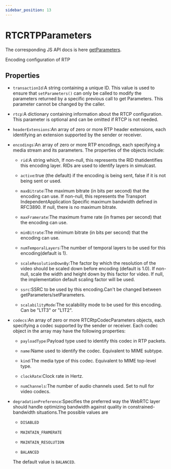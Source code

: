 ```yaml
---
sidebar_position: 13
---
```


# RTCRTPParameters

The corresponding JS API docs is here [getParameters](https://developer.mozilla.org/en-US/docs/Web/API/RTCRtpSender/getParameters).

Encoding configuration of RTP

## Properties

- `transactionId`:A string containing a unique ID. This value is used to ensure that `setParameters()` can only be called to modify the parameters returned by a specific previous call to get Parameters. This parameter cannot be changed by the caller.

- `rtcp`:A dictionary containing information about the RTCP configuration. This parameter is optional and can be omitted if RTCP is not needed.

- `headerExtensions`:An array of zero or more RTP header extensions, each identifying an extension supported by the sender or receiver.

- `encodings`:An array of zero or more RTP encodings, each specifying a media stream and its parameters.
The properties of the objects include:

  - `rid`:A string which, If non-null, this represents the RID thatidentifies this encoding layer.
  RIDs are used to identify layers in simulcast.

  - `active`:true (the default) if the encoding is being sent, false if it is not being sent or used.

  - `maxBitrate`:The maximum bitrate (in bits per second) that the encoding can use.
                 If non-null, this represents the Transport IndependentApplication
  Specific maximum bandwidth defined in RFC3890. If null, there is no
maximum bitrate.

  - `maxFramerate`:The maximum frame rate (in frames per second) that the encoding can use.

  - `minBitrate`:The minimum bitrate (in bits per second) that the encoding can use.

  - `numTemporalLayers`:The number of temporal layers to be used for this encoding(default is 1).
  
  - `scaleResolutionDownBy`:The factor by which the resolution of the video should be scaled down before encoding (default is 1.0).
  If non-null, scale the width and height down by this factor for video. If null, the implementation default scaling factor will be used.

  - `ssrc`:SSRC to be used by this encoding.Can't be changed between getParameters/setParameters.
  
  - `scalabilityMode`:The scalability mode to be used for this encoding. Can be "L1T3" or "L1T2".

- `codecs`:An array of zero or more RTCRtpCodecParameters objects, each specifying a codec supported by the sender or receiver.
Each codec object in the array may have the following properties:

  - `payloadType`:Payload type used to identify this codec in RTP packets.

  - `name`:Name used to identify the codec. Equivalent to MIME subtype.

  - `kind`:The media type of this codec. Equivalent to MIME top-level type.

  - `clockRate`:Clock rate in Hertz.

  - `numChannels`:The number of audio channels used. Set to null for video codecs.

- `degradationPreference`:Specifies the preferred way the WebRTC layer should handle optimizing bandwidth against quality in constrained-bandwidth situations.The possible values are
  
  - `DISABLED`

  - `MAINTAIN_FRAMERATE`

  - `MAINTAIN_RESOLUTION`
  
  - `BALANCED`

  The default value is `BALANCED`.